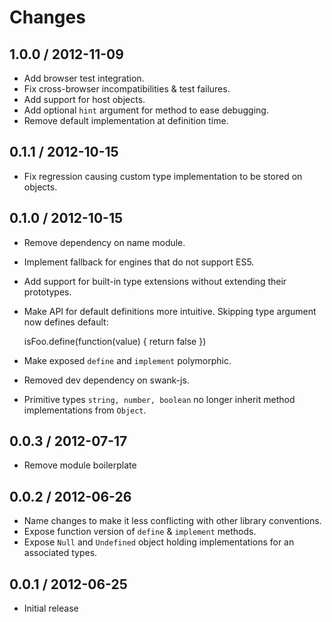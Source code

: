 # Changes

## 1.0.0 / 2012-11-09

  - Add browser test integration.
  - Fix cross-browser incompatibilities & test failures.
  - Add support for host objects.
  - Add optional `hint` argument for method to ease debugging.
  - Remove default implementation at definition time.

## 0.1.1 / 2012-10-15

 - Fix regression causing custom type implementation to be stored on objects.

## 0.1.0 / 2012-10-15

 - Remove dependency on name module.
 - Implement fallback for engines that do not support ES5.
 - Add support for built-in type extensions without extending their prototypes.
 - Make API for default definitions more intuitive.
   Skipping type argument now defines default:

      isFoo.define(function(value) {
        return false
      })

 - Make exposed `define` and `implement` polymorphic.
 - Removed dev dependency on swank-js.
 - Primitive types `string, number, boolean` no longer inherit method
   implementations from `Object`.

## 0.0.3 / 2012-07-17

  - Remove module boilerplate

## 0.0.2 / 2012-06-26

  - Name changes to make it less conflicting with other library conventions.
  - Expose function version of `define` & `implement` methods.
  - Expose `Null` and `Undefined` object holding implementations for an
    associated types.

## 0.0.1 / 2012-06-25

  - Initial release
